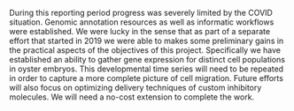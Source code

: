 
During this reporting period progress was severely limited by the COVID situation. Genomic annotation resources as well as informatic workflows were established. We were lucky in the sense that as part of a separate effort that started in 2019 we were able to makes some preliminary gains in the practical aspects of the objectives of this project. Specifically we have established an ability to gather gene expression for distinct cell populations in oyster embryos. This developmental time series will need to be repeated in order to capture a more complete picture of cell migration. Future efforts will also focus on optimizing delivery techniques of custom inhibitory molecules. We will need a no-cost extension to complete the work. 
